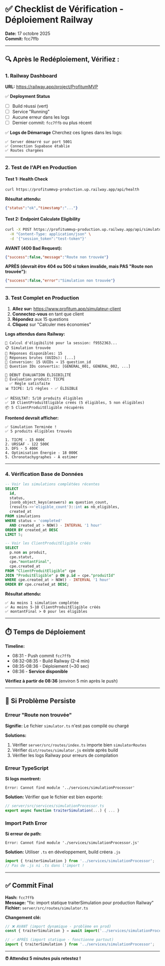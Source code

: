 # ✅ Checklist de Vérification - Déploiement Railway

**Date:** 17 octobre 2025  
**Commit:** fcc7ffb

---

## 🔍 Après le Redéploiement, Vérifiez :

### 1. Railway Dashboard

**URL:** https://railway.app/project/ProfitumMVP

✅ **Deployment Status**
- [ ] Build réussi (vert)
- [ ] Service "Running"
- [ ] Aucune erreur dans les logs
- [ ] Dernier commit: `fcc7ffb` ou plus récent

✅ **Logs de Démarrage**
Cherchez ces lignes dans les logs:
```
✅ Server démarré sur port 5001
✅ Connection Supabase établie
✅ Routes chargées
```

---

### 2. Test de l'API en Production

#### Test 1: Health Check
```bash
curl https://profitummvp-production.up.railway.app/api/health
```

**Résultat attendu:**
```json
{"status":"ok","timestamp":"..."}
```

#### Test 2: Endpoint Calculate Eligibility
```bash
curl -X POST https://profitummvp-production.up.railway.app/api/simulator/calculate-eligibility \
  -H "Content-Type: application/json" \
  -d '{"session_token":"test-token"}'
```

**AVANT (400 Bad Request):**
```json
{"success":false,"message":"Route non trouvée"}
```

**APRÈS (devrait être 404 ou 500 si token invalide, mais PAS "Route non trouvée"):**
```json
{"success":false,"error":"Simulation non trouvée"}
```

---

### 3. Test Complet en Production

1. **Allez sur:** https://www.profitum.app/simulateur-client
2. **Connectez-vous** en tant que client
3. **Répondez** aux 15 questions
4. **Cliquez** sur "Calculer mes économies"

**Logs attendus dans Railway:**
```
🎯 Calcul d'éligibilité pour la session: f9552363...
📋 Simulation trouvée
📝 Réponses disponibles: 15
📝 Réponses brutes (UUIDs): [...]
🔄 Conversion: 15 UUIDs → 15 question_id
📝 Question IDs convertis: [GENERAL_001, GENERAL_002, ...]

🎯 DÉBUT ÉVALUATION ÉLIGIBILITÉ
🎯 Évaluation produit: TICPE
  ✅ Règle satisfaite
📊 TICPE: 1/1 règles - ✅ ÉLIGIBLE

✅ RÉSULTAT: 5/10 produits éligibles
✅ 10 ClientProduitEligible créés (5 éligibles, 5 non éligibles)
📦 5 ClientProduitEligible récupérés
```

**Frontend devrait afficher:**
```
✅ Simulation Terminée !
✅ 5 produits éligibles trouvés

1. TICPE - 15 000€
2. URSSAF - 122 500€
3. DFS - 5 400€
4. Optimisation Énergie - 18 000€
5. Chronotachygraphes - À estimer
```

---

### 4. Vérification Base de Données

```sql
-- Voir les simulations complétées récentes
SELECT 
  id,
  status,
  jsonb_object_keys(answers) as question_count,
  (results->>'eligible_count')::int as nb_eligibles,
  created_at
FROM simulations
WHERE status = 'completed'
  AND created_at > NOW() - INTERVAL '1 hour'
ORDER BY created_at DESC
LIMIT 5;

-- Voir les ClientProduitEligible créés
SELECT 
  p.nom as produit,
  cpe.statut,
  cpe."montantFinal",
  cpe.created_at
FROM "ClientProduitEligible" cpe
JOIN "ProduitEligible" p ON p.id = cpe."produitId"
WHERE cpe.created_at > NOW() - INTERVAL '1 hour'
ORDER BY cpe.created_at DESC;
```

**Résultat attendu:**
```
✅ Au moins 1 simulation complétée
✅ Au moins 5-10 ClientProduitEligible créés
✅ montantFinal > 0 pour les éligibles
```

---

## ⏱️ Temps de Déploiement

**Timeline:**
- 08:31 - Push commit `fcc7ffb`
- 08:32-08:35 - Build Railway (2-4 min)
- 08:35-08:36 - Déploiement (~30 sec)
- 08:36 - **Service disponible**

**Vérifiez à partir de 08:36** (environ 5 min après le push)

---

## 🚨 Si Problème Persiste

### Erreur "Route non trouvée"

**Signifie:** Le fichier `simulator.ts` n'est pas compilé ou chargé

**Solutions:**
1. Vérifier `server/src/routes/index.ts` importe bien `simulatorRoutes`
2. Vérifier `dist/routes/simulator.js` existe après build
3. Vérifier les logs Railway pour erreurs de compilation

### Erreur TypeScript

**Si logs montrent:**
```
Error: Cannot find module '../services/simulationProcessor'
```

**Solution:** Vérifier que le fichier est bien exporté:
```typescript
// server/src/services/simulationProcessor.ts
export async function traiterSimulation(...) { ... }
```

### Import Path Error

**Si erreur de path:**
```
Error: Cannot find module './services/simulationProcessor.js'
```

**Solution:** Utiliser `.ts` en développement, build créera `.js`
```typescript
import { traiterSimulation } from '../services/simulationProcessor';
// Pas de .js ni .ts dans l'import !
```

---

## ✅ Commit Final

**Hash:** `fcc7ffb`  
**Message:** "fix: import statique traiterSimulation pour production Railway"  
**Fichier:** `server/src/routes/simulator.ts`

**Changement clé:**
```typescript
// ❌ AVANT (import dynamique - problème en prod)
const { traiterSimulation } = await import('../services/simulationProcessor.js');

// ✅ APRÈS (import statique - fonctionne partout)
import { traiterSimulation } from '../services/simulationProcessor';
```

---

**⏰ Attendez 5 minutes puis retestez !**


